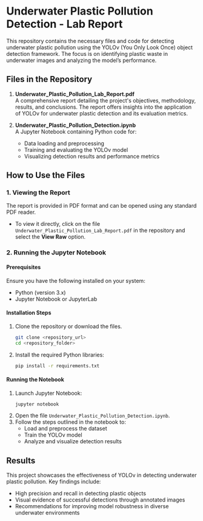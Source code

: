 
# Underwater Plastic Pollution Detection - Lab Report

This repository contains the necessary files and code for detecting underwater plastic pollution using the YOLOv (You Only Look Once) object detection framework. The focus is on identifying plastic waste in underwater images and analyzing the model’s performance.

## Files in the Repository

1. **Underwater_Plastic_Pollution_Lab_Report.pdf**  
   A comprehensive report detailing the project's objectives, methodology, results, and conclusions. The report offers insights into the application of YOLOv for underwater plastic detection and its evaluation metrics.

2. **Underwater_Plastic_Pollution_Detection.ipynb**  
   A Jupyter Notebook containing Python code for:  
   - Data loading and preprocessing  
   - Training and evaluating the YOLOv model  
   - Visualizing detection results and performance metrics  

## How to Use the Files

### 1. Viewing the Report  
The report is provided in PDF format and can be opened using any standard PDF reader.  
- To view it directly, click on the file `Underwater_Plastic_Pollution_Lab_Report.pdf` in the repository and select the **View Raw** option.  

### 2. Running the Jupyter Notebook

#### Prerequisites  
Ensure you have the following installed on your system:  
- Python (version 3.x)  
- Jupyter Notebook or JupyterLab  

#### Installation Steps  
1. Clone the repository or download the files.  
   ```bash  
   git clone <repository_url>  
   cd <repository_folder>  
   ```  
2. Install the required Python libraries:  
   ```bash  
   pip install -r requirements.txt  
   ```  

#### Running the Notebook  
1. Launch Jupyter Notebook:  
   ```bash  
   jupyter notebook  
   ```  
2. Open the file `Underwater_Plastic_Pollution_Detection.ipynb`.  
3. Follow the steps outlined in the notebook to:  
   - Load and preprocess the dataset  
   - Train the YOLOv model  
   - Analyze and visualize detection results  

## Results  
This project showcases the effectiveness of YOLOv in detecting underwater plastic pollution. Key findings include:  
- High precision and recall in detecting plastic objects  
- Visual evidence of successful detections through annotated images  
- Recommendations for improving model robustness in diverse underwater environments  


